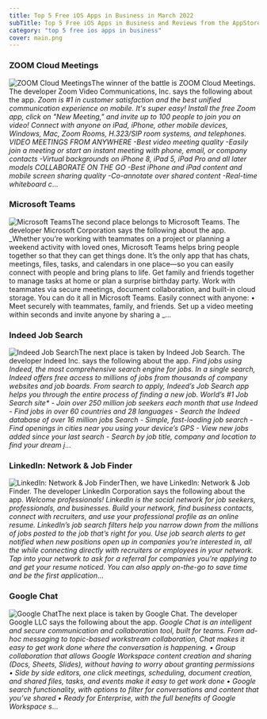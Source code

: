 ```yaml
---
title: Top 5 Free iOS Apps in Business in March 2022
subTitle: Top 5 Free iOS Apps in Business and Reviews from the AppStore in March 2022.
category: "top 5 free ios apps in business"
cover: main.png
---
```


### ZOOM Cloud Meetings

![ZOOM Cloud Meetings](https://is5-ssl.mzstatic.com/image/thumb/Purple112/v4/f5/25/f8/f525f8eb-f2af-d55f-deab-7c11acd8dfd4/AppIcon-0-1x_U007emarketing-0-9-0-85-220.png/100x100bb.png)The winner of the battle is ZOOM Cloud Meetings. The developer Zoom Video Communications, Inc. says the following about the app. _Zoom is #1 in customer satisfaction and the best unified communication experience on mobile.  It's super easy! Install the free Zoom app, click on "New Meeting," and invite up to 100 people to join you on video! Connect with anyone on iPad, iPhone, other mobile devices, Windows, Mac, Zoom Rooms, H.323/SIP room systems, and telephones.  VIDEO MEETINGS FROM ANYWHERE -Best video meeting quality -Easily join a meeting or start an instant meeting with phone, email, or company contacts -Virtual backgrounds on iPhone 8, iPad 5, iPad Pro and all later models  COLLABORATE ON THE GO -Best iPhone and iPad content and mobile screen sharing quality -Co-annotate over shared content -Real-time whiteboard c_...

### Microsoft Teams

![Microsoft Teams](https://is1-ssl.mzstatic.com/image/thumb/Purple112/v4/3b/60/ce/3b60cee7-b259-d730-117c-0434be3e2c18/AppIcon-0-1x_U007emarketing-0-7-0-85-220.png/100x100bb.png)The second place belongs to Microsoft Teams. The developer Microsoft Corporation says the following about the app. _Whether you’re working with teammates on a project or planning a weekend activity with loved ones, Microsoft Teams helps bring people together so that they can get things done. It’s the only app that has chats, meetings, files, tasks, and calendars in one place—so you can easily connect with people and bring plans to life. Get family and friends together to manage tasks at home or plan a surprise birthday party. Work with teammates via secure meetings, document collaboration, and built-in cloud storage. You can do it all in Microsoft Teams.   Easily connect with anyone:  • Meet securely with teammates, family, and friends. Set up a video meeting within seconds and invite anyone by sharing a _...

### Indeed Job Search

![Indeed Job Search](https://is2-ssl.mzstatic.com/image/thumb/Purple126/v4/dd/af/fc/ddaffca6-6417-9cb6-2cbf-00e8acae0df8/AppIcon-0-1x_U007emarketing-0-10-0-85-220.png/100x100bb.png)The next place is taken by Indeed Job Search. The developer Indeed Inc. says the following about the app. _Find jobs using Indeed, the most comprehensive search engine for jobs. In a single search, Indeed offers free access to millions of jobs from thousands of company websites and job boards.  From search to apply, Indeed’s Job Search app helps you through the entire process of finding a new job.  World’s #1 Job Search site* - Join over 250 million job seekers each month that use Indeed - Find jobs in over 60 countries and 28 languages - Search the Indeed database of over 16 million jobs  Search - Simple, fast-loading job search  - Find openings in cities near you using your device’s GPS - View new jobs added since your last search - Search by job title, company and location to find your dream j_...

### LinkedIn: Network & Job Finder

![LinkedIn: Network & Job Finder](https://is3-ssl.mzstatic.com/image/thumb/Purple126/v4/c7/e1/ed/c7e1ed70-3947-4732-682c-688688fcba2e/AppIcon-0-1x_U007emarketing-0-7-0-85-220.png/100x100bb.png)Then, we have LinkedIn: Network & Job Finder. The developer LinkedIn Corporation says the following about the app. _Welcome professionals! LinkedIn is the social network for job seekers, professionals, and businesses. Build your network, find business contacts, connect with recruiters, and use your professional profile as an online resume.  LinkedIn’s job search filters help you narrow down from the millions of jobs posted to the job that’s right for you. Use job search alerts to get notified when new positions open up in companies you’re interested in, all the while connecting directly with recruiters or employees in your network. Tap into your network to ask for a referral for companies you’re applying to and get your resume noticed. You can also apply on-the-go to save time and be the first application_...

### Google Chat

![Google Chat](https://is4-ssl.mzstatic.com/image/thumb/Purple116/v4/47/3b/93/473b93f8-f300-dfa1-8ab7-d77824db709b/contsched.cvbbymbe.png/100x100bb.png)The next place is taken by Google Chat. The developer Google LLC says the following about the app. _Google Chat is an intelligent and secure communication and collaboration tool, built for teams. From ad-hoc messaging to topic-based workstream collaboration, Chat makes it easy to get work done where the conversation is happening.  • Group collaboration that allows Google Workspace content creation and sharing (Docs, Sheets, Slides), without having to worry about granting permissions • Side by side editors, one click meetings, scheduling, document creation, and shared files, tasks, and events make it easy to get work done • Google search functionality, with options to filter for conversations and content that you’ve shared • Ready for Enterprise, with the full benefits of Google Workspace s_...

